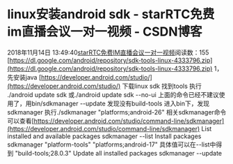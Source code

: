 # linux安装android sdk - starRTC免费im直播会议一对一视频 - CSDN博客
2018年11月14日 13:49:40[starRTC免费IM直播会议一对一视频](https://me.csdn.net/elesos)阅读数：155
[https://dl.google.com/android/repository/sdk-tools-linux-4333796.zip](https://dl.google.com/android/repository/sdk-tools-linux-4333796.zip)
1，先安装java
[https://developer.android.com/studio/](https://developer.android.com/studio/)
下载linux sdk
找到tools 执行 ./android update sdk
或./android update sdk --no-ui
上面的命令已经不建议使用了，用bin/sdkmanager --update
发现没有build-tools
进入bin下，发现sdkmanager
执行./sdkmanager "platforms;android-26"
相关sdkmanager命令可以查看[https://developer.android.com/studio/command-line/sdkmanager](https://developer.android.com/studio/command-line/sdkmanager)
List installed and available packages
sdkmanager --list
Install packages
sdkmanager "platform-tools" "platforms;android-17" 具体值可以在--list中得到
"build-tools;28.0.3"
Update all installed packages
sdkmanager --update
